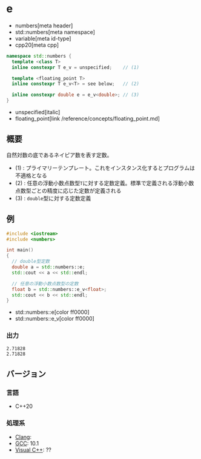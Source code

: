 # e
* numbers[meta header]
* std::numbers[meta namespace]
* variable[meta id-type]
* cpp20[meta cpp]

```cpp
namespace std::numbers {
  template <class T>
  inline constexpr T e_v = unspecified;    // (1)

  template <floating_point T>
  inline constexpr T e_v<T> = see below;   // (2)

  inline constexpr double e = e_v<double>; // (3)
}
```
* unspecified[italic]
* floating_point[link /reference/concepts/floating_point.md]

## 概要
自然対数の底であるネイピア数を表す定数。

- (1) : プライマリーテンプレート。これをインスタンス化するとプログラムは不適格となる
- (2) : 任意の浮動小数点数型`T`に対する定数定義。標準で定義される浮動小数点数型ごとの精度に応じた定数が定義される
- (3) : `double`型に対する定数定義


## 例
```cpp example
#include <iostream>
#include <numbers>

int main()
{
  // double型定数
  double a = std::numbers::e;
  std::cout << a << std::endl;

  // 任意の浮動小数点数型の定数
  float b = std::numbers::e_v<float>;
  std::cout << b << std::endl;
}
```
* std::numbers::e[color ff0000]
* std::numbers::e_v[color ff0000]

### 出力
```
2.71828
2.71828
```

## バージョン
### 言語
- C++20

### 処理系
- [Clang](/implementation.md#clang):
- [GCC](/implementation.md#gcc): 10.1
- [Visual C++](/implementation.md#visual_cpp): ??
